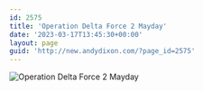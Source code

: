```yaml
---
id: 2575
title: 'Operation Delta Force 2 Mayday'
date: '2023-03-17T13:45:30+00:00'
layout: page
guid: 'http://new.andydixon.com/?page_id=2575'
---
```


![Operation Delta Force 2 Mayday](https://i0.wp.com/assets.g8x2.ldn.idrivee2-23.com/posters/Operation%20Delta%20Force%202%20Mayday%2001.jpg?w=1200&ssl=1 "Operation Delta Force 2 Mayday")